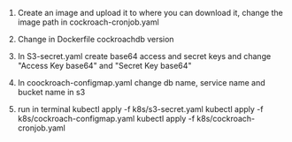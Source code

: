 1. Create an image and upload it to where you can download it, change the image path in cockroach-cronjob.yaml

2. Change in Dockerfile cockroachdb version

3. In S3-secret.yaml create base64 access and secret keys and change "Access Key base64" and "Secret Key base64"

4. In coockroach-configmap.yaml change db name, service name and bucket name in s3

5. run in terminal 
   kubectl apply -f k8s/s3-secret.yaml
   kubectl apply -f k8s/cockroach-configmap.yaml
   kubectl apply -f k8s/cockroach-cronjob.yaml
   
